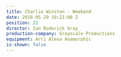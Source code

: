 ```yaml
---
title: Charlie Winston - Weekend
date: 2018-05-29 19:21:00 Z
position: 21
director: Ian Roderick Gray
production-company: Grayscale Productions
equipment: Arri Alexa Anamorphic
is-shown: false
---
```


